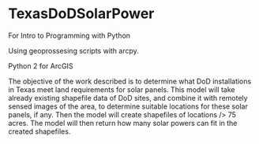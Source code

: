 # TexasDoDSolarPower

For Intro to Programming with Python

Using geoprossesing scripts with arcpy. 

Python 2 for ArcGIS

The objective of the work described is to determine what DoD installations in
Texas meet land requirements for solar panels. This model will take already existing
shapefile data of DoD sites, and combine it with remotely sensed images of the area, to
determine suitable locations for these solar panels, if any. Then the model will create shapefiles of locations
/> 75 acres. The model will then return how many solar powers can fit in the created shapefiles. 
